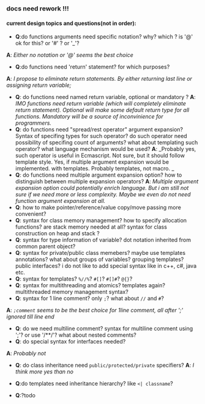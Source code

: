 

 ### docs need rework !!!


#### current design topics and questions(not in order):

- **Q**:do functions arguments need specific notation? why? which ? is '@' ok for this? or '#' ? or '\_'?

**A**: _Either no notation or '@' seems the best choice_ 
 
- **Q**:do functions need 'return' statement? for which purposes?

**A**: _I propose to eliminate return statements. By either returning last line or assigning return variable;_


- **Q**: do functions need named return variable, optional or mandatory ?
**A**: _IMO functions need return variable (which will completely eliminate return statement). Optional will make some default return type for all functions. Mandatory will be a source of inconvinience for programmers._
- **Q**: do functions need "spread/rest operator" argument expansion? Syntax of specifing types for such operator? do such operator need possibility of specifing count of arguments? what about templating such operator? what language mechanism would be used?
**A**: _Probably yes, such operator is useful in Ecmascript. Not sure, but it should follow template style. Yes, if multiple argument expansion would be implemented. with templates. Probably templates, not macro. _
- **Q**: do functions need multiple argument expansion option? how to distinguish between multiple expansion operators?
**A**: _Multiple argument expansion option could potentially enrich language. But i am still not sure if we need more or less complexity. Maybe we even do not need function argument expansion at all._
- **Q**: how to make pointer/reference/value copy/move passing more convenient?
- **Q**: syntax for class memory management? how to specify allocation functions? are stack memory needed at all? syntax for class construction on heap and stack ?
- **Q**: syntax for type information of variable? dot notation inherited from common parent object? 
- **Q**: syntax for private/public class memebers? maybe use templates annotations? what about groups of variables? grouping templates? public interfaces? i do not like to add special syntax like in c++, c#, java etc.
- **Q**: syntax for templates? `%//%`? `#[]`? `#[]#`? `@{}`? 
- **Q**: syntax for multithreading and atomics? templates again? multithreaded memory management syntax?
- **Q**: syntax for 1 line comment? only `;`? what about `//` and `#`? 

**A**: _`;comment` seems to be the best choice for 1line comment, all after ';' ignored till line end_

- **Q**: do we need multiline comment? syntax for multiline comment using ';'? or use '/\*\*/'? what about nested comments?
- **Q**: do special syntax for interfaces needed? 

**A**: _Probably not_

- **Q**: do class inheritance need `public/protected/private` specifiers?
**A**: _I think more yes than no_

- **Q**:do templates need inheritance hierarchy? like `<| classname`? 
- **Q**:?todo







